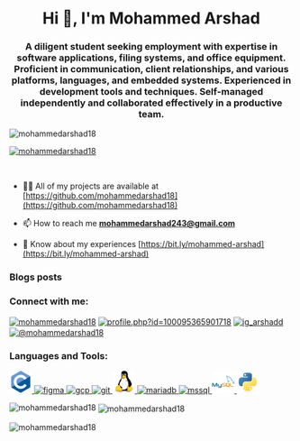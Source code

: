 <h1 align="center">Hi 👋, I'm Mohammed Arshad</h1>
<h3 align="center">A diligent student seeking employment with expertise in software applications, filing systems, and office equipment. Proficient in communication, client relationships, and various platforms, languages, and embedded systems. Experienced in development tools and techniques. Self-managed independently and collaborated effectively in a productive team.</h3>

<p align="left"> <img src="https://komarev.com/ghpvc/?username=mohammedarshad18&label=Profile%20views&color=0e75b6&style=flat" alt="mohammedarshad18" /> </p>

<p align="left"> <a href="https://github.com/ryo-ma/github-profile-trophy"><img src="https://github-profile-trophy.vercel.app/?username=mohammedarshad18" alt="mohammedarshad18" /></a> </p>

<p align="left"> <a href="https://twitter.com/" target="blank"><img src="https://img.shields.io/twitter/follow/?logo=twitter&style=for-the-badge" alt="" /></a> </p>

- 👨‍💻 All of my projects are available at [https://github.com/mohammedarshad18](https://github.com/mohammedarshad18)

- 📫 How to reach me **mohammedarshad243@gmail.com**

- 📄 Know about my experiences [https://bit.ly/mohammed-arshad](https://bit.ly/mohammed-arshad)

### Blogs posts
<!-- BLOG-POST-LIST:START -->
<!-- BLOG-POST-LIST:END -->

<h3 align="left">Connect with me:</h3>
<p align="left">
<a href="https://linkedin.com/in/mohammedarshad18" target="blank"><img align="center" src="https://raw.githubusercontent.com/rahuldkjain/github-profile-readme-generator/master/src/images/icons/Social/linked-in-alt.svg" alt="mohammedarshad18" height="30" width="40" /></a>
<a href="https://fb.com/profile.php?id=100095365901718" target="blank"><img align="center" src="https://raw.githubusercontent.com/rahuldkjain/github-profile-readme-generator/master/src/images/icons/Social/facebook.svg" alt="profile.php?id=100095365901718" height="30" width="40" /></a>
<a href="https://instagram.com/ig_arshadd" target="blank"><img align="center" src="https://raw.githubusercontent.com/rahuldkjain/github-profile-readme-generator/master/src/images/icons/Social/instagram.svg" alt="ig_arshadd" height="30" width="40" /></a>
<a href="https://medium.com/@mohammedarshad18" target="blank"><img align="center" src="https://raw.githubusercontent.com/rahuldkjain/github-profile-readme-generator/master/src/images/icons/Social/medium.svg" alt="@mohammedarshad18" height="30" width="40" /></a>
</p>

<h3 align="left">Languages and Tools:</h3>
<p align="left"> <a href="https://www.cprogramming.com/" target="_blank" rel="noreferrer"> <img src="https://raw.githubusercontent.com/devicons/devicon/master/icons/c/c-original.svg" alt="c" width="40" height="40"/> </a> <a href="https://www.figma.com/" target="_blank" rel="noreferrer"> <img src="https://www.vectorlogo.zone/logos/figma/figma-icon.svg" alt="figma" width="40" height="40"/> </a> <a href="https://cloud.google.com" target="_blank" rel="noreferrer"> <img src="https://www.vectorlogo.zone/logos/google_cloud/google_cloud-icon.svg" alt="gcp" width="40" height="40"/> </a> <a href="https://git-scm.com/" target="_blank" rel="noreferrer"> <img src="https://www.vectorlogo.zone/logos/git-scm/git-scm-icon.svg" alt="git" width="40" height="40"/> </a> <a href="https://www.linux.org/" target="_blank" rel="noreferrer"> <img src="https://raw.githubusercontent.com/devicons/devicon/master/icons/linux/linux-original.svg" alt="linux" width="40" height="40"/> </a> <a href="https://mariadb.org/" target="_blank" rel="noreferrer"> <img src="https://www.vectorlogo.zone/logos/mariadb/mariadb-icon.svg" alt="mariadb" width="40" height="40"/> </a> <a href="https://www.microsoft.com/en-us/sql-server" target="_blank" rel="noreferrer"> <img src="https://www.svgrepo.com/show/303229/microsoft-sql-server-logo.svg" alt="mssql" width="40" height="40"/> </a> <a href="https://www.mysql.com/" target="_blank" rel="noreferrer"> <img src="https://raw.githubusercontent.com/devicons/devicon/master/icons/mysql/mysql-original-wordmark.svg" alt="mysql" width="40" height="40"/> </a> <a href="https://www.python.org" target="_blank" rel="noreferrer"> <img src="https://raw.githubusercontent.com/devicons/devicon/master/icons/python/python-original.svg" alt="python" width="40" height="40"/> </a> </p>

<p><img align="left" src="https://github-readme-stats.vercel.app/api/top-langs?username=mohammedarshad18&show_icons=true&theme=cobalt&locale=en&layout=compact" alt="mohammedarshad18" /></p>

<p>&nbsp;<img align="center" src="https://github-readme-stats.vercel.app/api?username=mohammedarshad18&show_icons=true&theme=onedark&locale=en" alt="mohammedarshad18" /></p>

<p><img align="center" src="https://github-readme-streak-stats.herokuapp.com/?user=mohammedarshad18&theme=dark" alt="mohammedarshad18" /></p>
